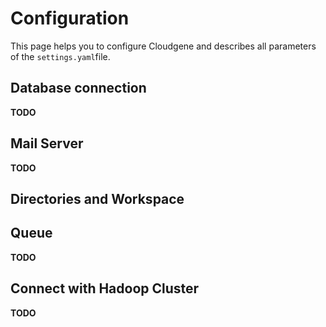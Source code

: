
# Configuration

This page helps you to configure Cloudgene and describes all parameters of the `settings.yaml`file.


## Database connection

**TODO**

## Mail Server

**TODO**

## Directories and Workspace

## Queue

**TODO**

## Connect with Hadoop Cluster

**TODO**
